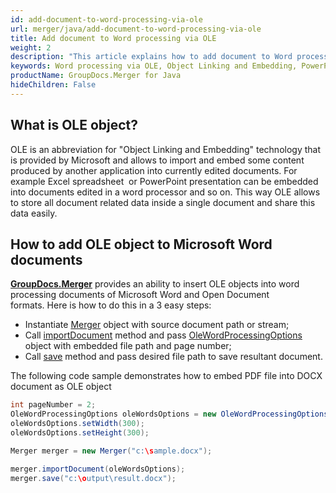 ```yaml
---
id: add-document-to-word-processing-via-ole
url: merger/java/add-document-to-word-processing-via-ole
title: Add document to Word processing via OLE
weight: 2
description: "This article explains how to add document to Word processing via OLE with GroupDocs.Merger within your Java applications."
keywords: Word processing via OLE, Object Linking and Embedding, PowerPoint presentation
productName: GroupDocs.Merger for Java
hideChildren: False
---
```

## What is OLE object?

OLE is an abbreviation for "Object Linking and Embedding" technology that is provided by Microsoft and allows to import and embed some content produced by another application into currently edited documents. For example Excel spreadsheet  or PowerPoint presentation can be embedded into documents edited in a word processor and so on. This way OLE allows to store all document related data inside a single document and share this data easily.

## How to add OLE object to Microsoft Word documents

**[GroupDocs.Merger](https://products.groupdocs.com/merger/java)** provides an ability to insert OLE objects into word processing documents of Microsoft Word and Open Document formats. Here is how to do this in a 3 easy steps:

*   Instantiate [Merger](https://apireference.groupdocs.com/merger/java/com.groupdocs.merger/Merger) object with source document path or stream;
*   Call [importDocument](https://apireference.groupdocs.com/merger/java/com.groupdocs.merger/Merger#importDocument(com.groupdocs.merger.domain.options.interfaces.IImportDocumentOptions)) method and pass [OleWordProcessingOptions](https://apireference.groupdocs.com/merger/java/com.groupdocs.merger.domain.options/OleWordProcessingOptions) object with embedded file path and page number;
*   Call [save](https://apireference.groupdocs.com/merger/java/com.groupdocs.merger/Merger#save(java.lang.String)) method and pass desired file path to save resultant document.

The following code sample demonstrates how to embed PDF file into DOCX document as OLE object

```java
int pageNumber = 2;
OleWordProcessingOptions oleWordsOptions = new OleWordProcessingOptions("c:\embedded.pdf", pageNumber);
oleWordsOptions.setWidth(300);
oleWordsOptions.setHeight(300);

Merger merger = new Merger("c:\sample.docx");

merger.importDocument(oleWordsOptions);
merger.save("c:\output\result.docx");

```
